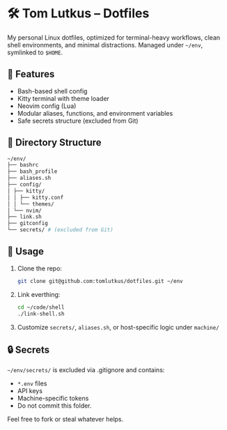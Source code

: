# 🛠 Tom Lutkus – Dotfiles

My personal Linux dotfiles, optimized for terminal-heavy workflows, clean shell environments, and minimal distractions. Managed under `~/env`, symlinked to `$HOME`.

## 🔧 Features

- Bash-based shell config
- Kitty terminal with theme loader
- Neovim config (Lua)
- Modular aliases, functions, and environment variables
- Safe secrets structure (excluded from Git)
 
## 📁 Directory Structure

```bash
~/env/
├── bashrc
├── bash_profile
├── aliases.sh
├── config/
│ ├── kitty/
│ │ ├── kitty.conf
│ │ └── themes/
│ └── nvim/
├── link.sh
├── gitconfig
└── secrets/ # (excluded from Git)
```

## 🚀 Usage

1. Clone the repo:
   ```bash
   git clone git@github.com:tomlutkus/dotfiles.git ~/env
   ```
2. Link everthing:
   ```bash
   cd ~/code/shell
   ./link-shell.sh
   ```
3. Customize `secrets/`, `aliases.sh`, or host-specific logic under `machine/`

## 🔒 Secrets

`~/env/secrets/` is excluded via .gitignore and contains:

- `*.env` files
- API keys
- Machine-specific tokens
- Do not commit this folder.

Feel free to fork or steal whatever helps.
